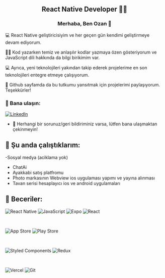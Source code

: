 <h2 align="center">
React Native Developer 👨‍💻
</h2> 


<h3 align="center">
Merhaba, Ben Ozan 👋
</h3>


💻 React Native geliştiricisiyim ve her geçen gün kendimi geliştirmeye devam ediyorum.

👨‍💻 Kod yazarken temiz ve anlaşılır kodlar yazmaya özen gösteriyorum ve JavaScript dili hakkında da bilgi birikimim var. 

💻 Ayrıca, yeni teknolojileri yakından takip ederek projelerime en son teknolojileri entegre etmeye çalışıyorum.

🚀 Github sayfamda da bu tutkumu yansıtmak için projelerimi paylaşıyorum. Teşekkürler!

### 🤝 Bana ulaşın:

[![LinkedIn](https://img.shields.io/badge/linkedin-%230077B5.svg?style=for-the-badge&logo=linkedin&logoColor=white)](https://linkedin.com/in/ozantunaa)
</br>

- 💬 Herhangi bir sorunuz/geri bildiriminiz varsa, lütfen bana ulaşmaktan çekinmeyin!

## 🔭 Şu anda çalıştıklarım:
-Sosyal medya (aciklama yok)
- ChatAi
- Ayakkabi satış platfromu
- Photo markasının Webview ios uygulaması yapımı ve yayına alınması
- Tavan serisi hesaplayıcı ios ve android uygulamaları

## 💼 Beceriler:

![React Native](https://img.shields.io/badge/react_native-%2320232a.svg?style=for-the-badge&logo=react&logoColor=%2361DAFB)
![JavaScript](https://img.shields.io/badge/javascript-%23323330.svg?style=for-the-badge&logo=javascript&logoColor=%23F7DF1E)
![Expo](https://img.shields.io/badge/expo-1C1E24?style=for-the-badge&logo=expo&logoColor=#D04A37)
![React](https://img.shields.io/badge/react-%2320232a.svg?style=for-the-badge&logo=react&logoColor=%2361DAFB)


</br>

![App Store](https://img.shields.io/badge/App_Store-0D96F6?style=for-the-badge&logo=app-store&logoColor=white)
![Play Store](https://img.shields.io/badge/Google_Play-414141?style=for-the-badge&logo=google-play&logoColor=white)

</br>

![Styled Components](https://img.shields.io/badge/styled--components-DB7093?style=for-the-badge&logo=styled-components&logoColor=white)
![Redux](https://img.shields.io/badge/redux-%23593d88.svg?style=for-the-badge&logo=redux&logoColor=white)

</br>

![Vercel](https://img.shields.io/badge/vercel-%23000000.svg?style=for-the-badge&logo=vercel&logoColor=white)
![Git](https://img.shields.io/badge/git-%23F05033.svg?style=for-the-badge&logo=git&logoColor=white)
